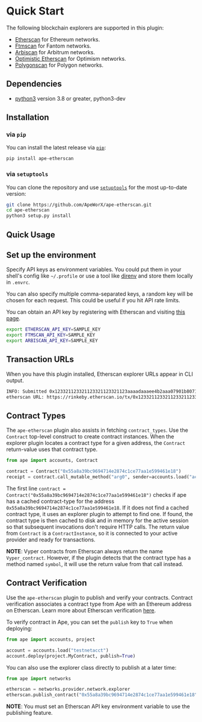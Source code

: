 # Quick Start

The following blockchain explorers are supported in this plugin:

* [Etherscan](https://etherscan.io/) for Ethereum networks.
* [Ftmscan](https://ftmscan.com) for Fantom networks.
* [Arbiscan]("https://arbiscan.io") for Arbitrum networks.
* [Optimistic Etherscan]("https://optimistic.etherscan.io") for Optimism networks.
* [Polygonscan]("https://polygonscan.com") for Polygon networks.

## Dependencies

* [python3](https://www.python.org/downloads) version 3.8 or greater, python3-dev

## Installation

### via `pip`

You can install the latest release via [`pip`](https://pypi.org/project/pip/):

```bash
pip install ape-etherscan
```

### via `setuptools`

You can clone the repository and use [`setuptools`](https://github.com/pypa/setuptools) for the most up-to-date version:

```bash
git clone https://github.com/ApeWorX/ape-etherscan.git
cd ape-etherscan
python3 setup.py install
```

## Quick Usage

## Set up the environment

Specify API keys as environment variables. You could put them in your shell's config like `~/.profile`
or use a tool like [direnv](https://direnv.net/) and store them locally in `.envrc`.

You can also specify multiple comma-separated keys, a random key will be chosen for each request.
This could be useful if you hit API rate limits.

You can obtain an API key by registering with Etherscan and visiting [this page](https://etherscan.io/myapikey).

```bash
export ETHERSCAN_API_KEY=SAMPLE_KEY
export FTMSCAN_API_KEY=SAMPLE_KEY
export ARBISCAN_API_KEY=SAMPLE_KEY
```

## Transaction URLs

When you have this plugin installed, Etherscan explorer URLs appear in CLI output.

```bash
INFO: Submitted 0x123321123321123321123321123aaaadaaaee4b2aaa07901b80716cc357a9646
etherscan URL: https://rinkeby.etherscan.io/tx/0x123321123321123321123321123aaaadaaaee4b2aaa07901b80716cc357a9646
```

## Contract Types

The `ape-etherscan` plugin also assists in fetching `contract_types`.
Use the `Contract` top-level construct to create contract instances.
When the explorer plugin locates a contract type for a given address, the `Contract` return-value uses that contract type.

```python
from ape import accounts, Contract

contract = Contract("0x55a8a39bc9694714e2874c1ce77aa1e599461e18")
receipt = contract.call_mutable_method("arg0", sender=accounts.load("acct"))
```

The first line `contract = Contract("0x55a8a39bc9694714e2874c1ce77aa1e599461e18")` checks if ape has a cached contract-type for the address `0x55a8a39bc9694714e2874c1ce77aa1e599461e18`.
If it does not find a cached contract type, it uses an explorer plugin to attempt to find one.
If found, the contract type is then cached to disk and in memory for the active session so that subsequent invocations don't require HTTP calls.
The return value from `Contract` is a `ContractInstance`, so it is connected to your active provider and ready for transactions.

**NOTE**: Vyper contracts from Etherscan always return the name `Vyper_contract`.
However, if the plugin detects that the contract type has a method named `symbol`, it will use the return value from that call instead.

## Contract Verification

Use the `ape-etherscan` plugin to publish and verify your contracts.
Contract verification associates a contract type from Ape with an Ethereum address on Etherscan.
Learn more about Etherscan verification [here](https://info.etherscan.com/types-of-contract-verification/).

To verify contract in Ape, you can set the `publish` key to `True` when deploying:

```python
from ape import accounts, project

account = accounts.load("testnetacct")
account.deploy(project.MyContract, publish=True)
```

You can also use the explorer class directly to publish at a later time:

```python
from ape import networks

etherscan = networks.provider.network.explorer
etherscan.publish_contract("0x55a8a39bc9694714e2874c1ce77aa1e599461e18")
```

**NOTE**: You must set an Etherscan API key environment variable to use the publishing feature.
